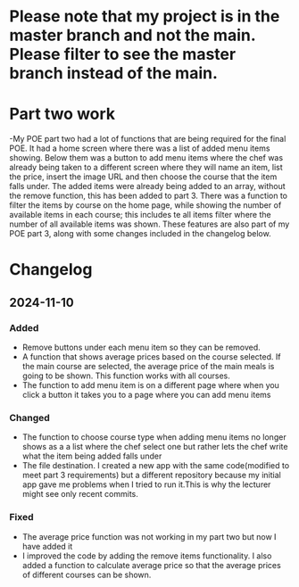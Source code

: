 # Please note that my project is in the master branch and not the main. Please filter to see the master branch instead of the main.

# Part two work
-My POE part two had a lot of functions that are being required for the final POE. It had a home screen where there was a list of added menu items showing. Below them was a button to add menu items where the chef was already being taken to a different screen where they will name an item, list the price, insert the image URL and then choose the course that the item falls under. The added items were already being added to an array, without the remove function, this has been added to part 3. There was a function to filter the items by course on the home page, while showing the number of available items in each course; this includes te all items filter where the number of all available items was shown. These features are also part of my POE part 3, along with some changes included in the changelog below.

# Changelog

##  2024-11-10
### Added
- Remove buttons under each menu item so they can be removed.
- A function that shows average prices based on the course selected. If the main course are selected, the average price of the main meals is going to be shown. This function works with all courses.
- The function to add menu item is on a different page where when you click a button it takes you to a page where you can add menu items

### Changed
- The function to choose course type when adding menu items no longer shows as a a list where the chef select one but rather lets the chef write what the item being added falls under
- The file destination. I created a new app with the same code(modified to meet part 3 requirements) but a different repository because my initial app gave me problems when I tried to run it.This is why the 
  lecturer might see only recent commits.

### Fixed
- The average price function was not working in my part two but now I have added it
- I improved the code by adding the remove items functionality. I also added a function to calculate average price so that the average prices of different courses can be shown.
